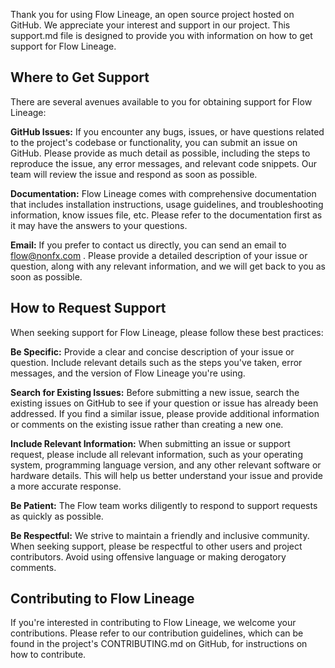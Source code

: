 Thank you for using Flow Lineage, an open source project hosted on GitHub. We appreciate your interest and support in our project. This support.md file is designed to provide you with information on how to get support for Flow Lineage.

## Where to Get Support

There are several avenues available to you for obtaining support for Flow Lineage:

**GitHub Issues:** If you encounter any bugs, issues, or have questions related to the project's codebase or functionality, you can submit an issue on GitHub. Please provide as much detail as possible, including the steps to reproduce the issue, any error messages, and relevant code snippets. Our team will review the issue and respond as soon as possible.

**Documentation:** Flow Lineage comes with comprehensive documentation that includes installation instructions, usage guidelines, and troubleshooting information, know issues file, etc. Please refer to the documentation first as it may have the answers to your questions.

**Email:** If you prefer to contact us directly, you can send an email to flow@nonfx.com . Please provide a detailed description of your issue or question, along with any relevant information, and we will get back to you as soon as possible.

## How to Request Support

When seeking support for Flow Lineage, please follow these best practices:

**Be Specific:** Provide a clear and concise description of your issue or question. Include relevant details such as the steps you've taken, error messages, and the version of Flow Lineage you're using.

**Search for Existing Issues:** Before submitting a new issue, search the existing issues on GitHub to see if your question or issue has already been addressed. If you find a similar issue, please provide additional information or comments on the existing issue rather than creating a new one.

**Include Relevant Information:** When submitting an issue or support request, please include all relevant information, such as your operating system, programming language version, and any other relevant software or hardware details. This will help us better understand your issue and provide a more accurate response.

**Be Patient:** The Flow team works diligently to respond to support requests as quickly as possible.

**Be Respectful:** We strive to maintain a friendly and inclusive community. When seeking support, please be respectful to other users and project contributors. Avoid using offensive language or making derogatory comments.

## Contributing to Flow Lineage

If you're interested in contributing to Flow Lineage, we welcome your contributions. Please refer to our contribution guidelines, which can be found in the project's CONTRIBUTING.md on GitHub, for instructions on how to contribute.
